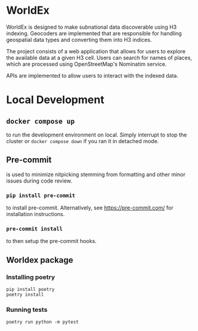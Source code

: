 # WorldEx

WorldEx is designed to make subnational data discoverable using H3 indexing. Geocoders are implemented that are responsible for handling geospatial data types and converting them into H3 indices.

The project consists of a web application that allows for users to explore the available data at a given H3 cell. Users can search for names of places, which are processed using OpenStreetMap's Nominatim service.

APIs are implemented to allow users to interact with the indexed data.

# Local Development

## `docker compose up`

to run the development environment on local. Simply interrupt to stop the cluster or `docker compose down` if you ran it in detached mode.

## Pre-commit

is used to minimize nitpicking stemming from formatting and other minor issues during code review.

### `pip install pre-commit`

to install pre-commit. Alternatively, see https://pre-commit.com/ for installation instructions.

### `pre-commit install`

to then setup the pre-commit hooks.

## Worldex package

### Installing poetry

```
pip install poetry
poetry install
```

### Running tests

```
poetry run python -m pytest
```

